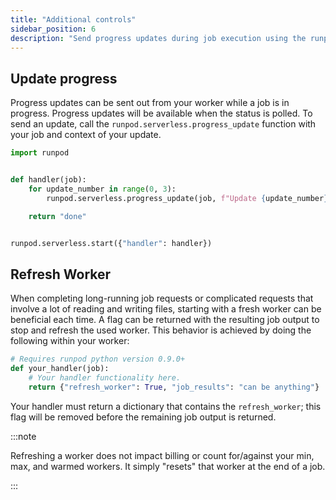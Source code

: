 ```yaml
---
title: "Additional controls"
sidebar_position: 6
description: "Send progress updates during job execution using the runpod.serverless.progress_update function, and refresh workers for long-running or complex jobs by returning a dictionary with a 'refresh_worker' flag in your handler."
---
```


## Update progress

Progress updates can be sent out from your worker while a job is in progress. Progress updates will be available when the status is polled. To send an update, call the `runpod.serverless.progress_update` function with your job and context of your update.

```python
import runpod


def handler(job):
    for update_number in range(0, 3):
        runpod.serverless.progress_update(job, f"Update {update_number}/3")

    return "done"


runpod.serverless.start({"handler": handler})
```

## Refresh Worker

When completing long-running job requests or complicated requests that involve a lot of reading and writing files, starting with a fresh worker can be beneficial each time. A flag can be returned with the resulting job output to stop and refresh the used worker. This behavior is achieved by doing the following within your worker:

```python
# Requires runpod python version 0.9.0+
def your_handler(job):
    # Your handler functionality here.
    return {"refresh_worker": True, "job_results": "can be anything"}
```

Your handler must return a dictionary that contains the `refresh_worker`; this flag will be removed before the remaining job output is returned.

:::note

Refreshing a worker does not impact billing or count for/against your min, max, and warmed workers. It simply "resets" that worker at the end of a job.

:::
